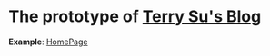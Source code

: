 # The prototype of [Terry Su's Blog](https://github.com/Terry-Su/Blog)
**Example**: [HomePage](https://SF-Terry.github.io/prototype/blog/index.html)  
